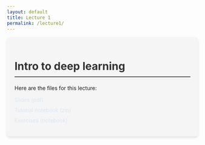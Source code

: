 ```yaml
---
layout: default
title: Lecture 1
permalink: /lecture1/
---
```


<style>
  .lecture-content {
    background-color: #f5f5f5;
    border-radius: 8px;
    padding: 20px;
    box-shadow: 0 4px 6px rgba(0, 0, 0, 0.1);
    transition: all 0.3s ease;
  }
  .lecture-content:hover {
    transform: translateY(-5px);
    box-shadow: 0 6px 8px rgba(0, 0, 0, 0.15);
  }
  .lecture-title {
    color: #333;
    border-bottom: 2px solid #4a4a4a;
    padding-bottom: 10px;
    margin-bottom: 20px;
  }
  .file-list {
    list-style-type: none;
    padding: 0;
  }
  .file-list li {
    margin-bottom: 10px;
    opacity: 0;
    animation: fadeIn 0.5s ease forwards;
  }
  .file-list li a {
    color: #0066cc;
    text-decoration: none;
    transition: color 0.2s ease;
  }
  .file-list li a:hover {
    color: #004080;
  }
  @keyframes fadeIn {
    to { opacity: 1; }
  }
</style>

<div class="lecture-content">
  <h1 class="lecture-title">Intro to deep learning</h1>

  <p>Here are the files for this lecture:</p>

  <ul class="file-list">
    <li><a href="/assets/lectures/lecture1/slides.pdf">Slides (pdf)</a></li>
    <li><a href="/assets/lectures/lecture1/tutorial.zip">Tutorial notebook (zip)</a></li>
    <li><a href="/assets/lectures/lecture1/exercises.ipynb">Exercises (notebook)</a></li>
  </ul>
</div>

